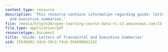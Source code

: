 ```yaml
---
content_type: resource
description: 'This resource contains information regarding guide: letters of transmittal
  and executive summaries.'
file: /media/https%3A/open-learning-course-data-rc.s3.amazonaws.com/15-279-management-communication-for-undergraduates-fall-2012/15b3b8822dcb30c2f4c655b698b61242_MIT15_279F12_lttrsExecSumm.pdf
file_type: application/pdf
resourcetype: Document
title: 'Guide: Letters of Transmittal and Executive Summaries'
uid: 15b3b882-2dcb-30c2-f4c6-55b698b61242
---
```

